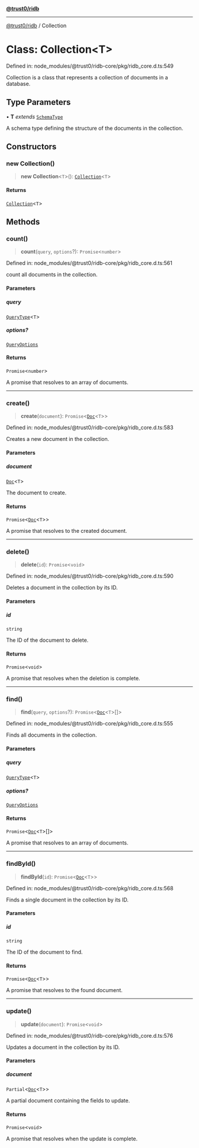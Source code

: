 [**@trust0/ridb**](../README.md)

***

[@trust0/ridb](../README.md) / Collection

# Class: Collection\<T\>

Defined in: node\_modules/@trust0/ridb-core/pkg/ridb\_core.d.ts:549

Collection is a class that represents a collection of documents in a database.

## Type Parameters

• **T** *extends* [`SchemaType`](../type-aliases/SchemaType.md)

A schema type defining the structure of the documents in the collection.

## Constructors

### new Collection()

> **new Collection**\<`T`\>(): [`Collection`](Collection.md)\<`T`\>

#### Returns

[`Collection`](Collection.md)\<`T`\>

## Methods

### count()

> **count**(`query`, `options`?): `Promise`\<`number`\>

Defined in: node\_modules/@trust0/ridb-core/pkg/ridb\_core.d.ts:561

count all documents in the collection.

#### Parameters

##### query

[`QueryType`](../type-aliases/QueryType.md)\<`T`\>

##### options?

[`QueryOptions`](../type-aliases/QueryOptions.md)

#### Returns

`Promise`\<`number`\>

A promise that resolves to an array of documents.

***

### create()

> **create**(`document`): `Promise`\<[`Doc`](../type-aliases/Doc.md)\<`T`\>\>

Defined in: node\_modules/@trust0/ridb-core/pkg/ridb\_core.d.ts:583

Creates a new document in the collection.

#### Parameters

##### document

[`Doc`](../type-aliases/Doc.md)\<`T`\>

The document to create.

#### Returns

`Promise`\<[`Doc`](../type-aliases/Doc.md)\<`T`\>\>

A promise that resolves to the created document.

***

### delete()

> **delete**(`id`): `Promise`\<`void`\>

Defined in: node\_modules/@trust0/ridb-core/pkg/ridb\_core.d.ts:590

Deletes a document in the collection by its ID.

#### Parameters

##### id

`string`

The ID of the document to delete.

#### Returns

`Promise`\<`void`\>

A promise that resolves when the deletion is complete.

***

### find()

> **find**(`query`, `options`?): `Promise`\<[`Doc`](../type-aliases/Doc.md)\<`T`\>[]\>

Defined in: node\_modules/@trust0/ridb-core/pkg/ridb\_core.d.ts:555

Finds all documents in the collection.

#### Parameters

##### query

[`QueryType`](../type-aliases/QueryType.md)\<`T`\>

##### options?

[`QueryOptions`](../type-aliases/QueryOptions.md)

#### Returns

`Promise`\<[`Doc`](../type-aliases/Doc.md)\<`T`\>[]\>

A promise that resolves to an array of documents.

***

### findById()

> **findById**(`id`): `Promise`\<[`Doc`](../type-aliases/Doc.md)\<`T`\>\>

Defined in: node\_modules/@trust0/ridb-core/pkg/ridb\_core.d.ts:568

Finds a single document in the collection by its ID.

#### Parameters

##### id

`string`

The ID of the document to find.

#### Returns

`Promise`\<[`Doc`](../type-aliases/Doc.md)\<`T`\>\>

A promise that resolves to the found document.

***

### update()

> **update**(`document`): `Promise`\<`void`\>

Defined in: node\_modules/@trust0/ridb-core/pkg/ridb\_core.d.ts:576

Updates a document in the collection by its ID.

#### Parameters

##### document

`Partial`\<[`Doc`](../type-aliases/Doc.md)\<`T`\>\>

A partial document containing the fields to update.

#### Returns

`Promise`\<`void`\>

A promise that resolves when the update is complete.

